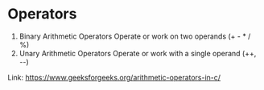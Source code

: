 # Operators

1. Binary Arithmetic Operators
    Operate or work on two operands (+ - * / %)
2. Unary Arithmetic Operators
    Operate or work with a single operand (++, --)


Link: https://www.geeksforgeeks.org/arithmetic-operators-in-c/
